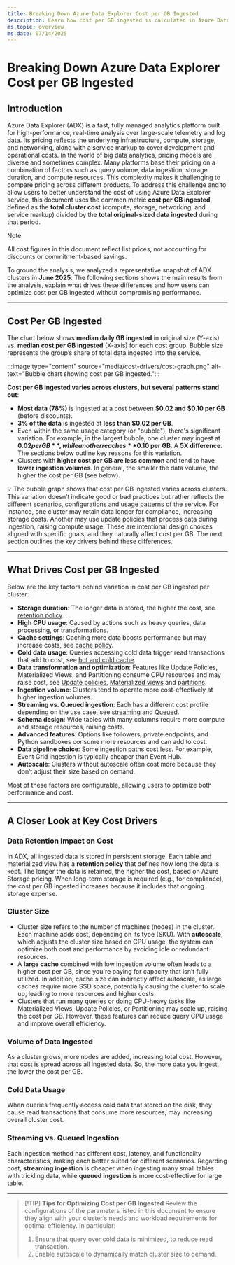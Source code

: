 ```yaml
---
title: Breaking Down Azure Data Explorer Cost per GB Ingested
description: Learn how cost per GB ingested is calculated in Azure Data Explorer and what factors drive it.
ms.topic: overview
ms.date: 07/14/2025
---
```


# Breaking Down Azure Data Explorer Cost per GB Ingested

## Introduction

Azure Data Explorer (ADX) is a fast, fully managed analytics platform built for high-performance, real-time analysis over large-scale telemetry and log data. Its pricing reflects the underlying infrastructure, compute, storage, and networking, along with a service markup to cover development and operational costs.
In the world of big data analytics, pricing models are diverse and sometimes complex. Many platforms base their pricing on a combination of factors such as query volume, data ingestion, storage duration, and compute resources. This complexity makes it challenging to compare pricing across different products.
To address this challenge and to allow users to better understand the cost of using Azure Data Explorer service, this document uses the common metric **cost per GB ingested**, defined as the **total cluster cost** (compute, storage, networking, and service markup) divided by the **total original-sized data ingested** during that period.

> [!NOTE]
> All cost figures in this document reflect list prices, not accounting for discounts or commitment-based savings.

To ground the analysis, we analyzed a representative snapshot of ADX clusters in **June 2025**.
The following sections shows the main results from the analysis, explain what drives these differences and how users can optimize cost per GB ingested without compromising performance.

---

## Cost Per GB Ingested

The chart below shows **median daily GB ingested** in original size (Y-axis) vs. **median cost per GB ingested** (X-axis) for each cost group. Bubble size represents the group’s share of total data ingested into the service.

:::image type="content" source="media/cost-drivers/cost-graph.png" alt-text="Bubble chart showing cost per GB ingested.":::

**Cost per GB ingested varies across clusters, but several patterns stand out**:

- **Most data (78%)** is ingested at a cost between **$0.02 and $0.10 per GB** (before discounts).
- **3% of the data** is ingested at **less than $0.02 per GB**.
- Even within the same usage category (or "bubble"), there's significant variation. For example, in the largest bubble, one cluster may ingest at **$0.02 per GB**, while another reaches **$0.10 per GB**. A **5X difference**. The sections below outline key reasons for this variation.
- Clusters with **higher cost per GB are less common** and tend to have **lower ingestion volumes**. In general, the smaller the data volume, the higher the cost per GB (see below).
  
💡 The bubble graph shows that cost per GB ingested varies across clusters. This variation doesn’t indicate good or bad practices but rather reflects the different scenarios, configurations and usage patterns of the service.
  For instance, one cluster may retain data longer for compliance, increasing storage costs. Another may use update policies that process data during ingestion, raising compute usage. These are intentional design choices aligned with specific goals, and they naturally affect cost per GB. The next section outlines the key drivers behind these differences.

---

## What Drives Cost per GB Ingested

Below are the key factors behind variation in cost per GB ingested per cluster:

- **Storage duration**: The longer data is stored, the higher the cost, see [retention policy](/kusto/management/show-table-retention-policy-command?view=azure-data-explorer&preserve-view=true).
- **High CPU usage**: Caused by actions such as heavy queries, data processing, or transformations.
- **Cache settings**: Caching more data boosts performance but may increase costs, see [cache policy](/kusto/management/cache-policy?view=azure-data-explorer&preserve-view=true).
- **Cold data usage**: Queries accessing cold data trigger read transactions that add to cost, see [hot and cold cache](/kusto/management/cache-policy?view=azure-data-explorer&preserve-view=true).
- **Data transformation and optimization**: Features like Update Policies, Materialized Views, and Partitioning consume CPU resources and may raise cost, see [Update policies](/kusto/management/update-policy?view=azure-data-explorer&preserve-view=true), [Materialized views](/kusto/management/materialized-views/materialized-view-overview?view=azure-data-explorer&preserve-view=true) and [partitions](/kusto/management/partitioning-policy?view=azure-data-explorer&preserve-view=true).
- **Ingestion volume**: Clusters tend to operate more cost-effectively at higher ingestion volumes.
- **Streaming vs. Queued ingestion**: Each has a different cost profile depending on the use case, see [streaming](/kusto/management/streaming-ingestion-policy?view=azure-data-explorer&preserve-view=true) and [Queued](/kusto/management/data-ingestion/queued-ingestion-overview?view=azure-data-explorer&preserve-view=true).
- **Schema design**: Wide tables with many columns require more compute and storage resources, raising costs.
- **Advanced features**: Options like followers, private endpoints, and Python sandboxes consume more resources and can add to cost.
- **Data pipeline choice**: Some ingestion paths cost less. For example, Event Grid ingestion is typically cheaper than Event Hub.
- **Autoscale**: Clusters without autoscale often cost more because they don’t adjust their size based on demand.

Most of these factors are configurable, allowing users to optimize both performance and cost.

---

## A Closer Look at Key Cost Drivers

### Data Retention Impact on Cost

In ADX, all ingested data is stored in persistent storage. Each table and materialized view has a **retention policy** that defines how long the data is kept. The longer the data is retained, the higher the cost, based on Azure Storage pricing. When long-term storage is required (e.g., for compliance), the cost per GB ingested increases because it includes that ongoing storage expense.

### Cluster Size

- Cluster size refers to the number of machines (nodes) in the cluster. Each machine adds cost, depending on its type (SKU). With **autoscale**, which adjusts the cluster size based on CPU usage, the system can optimize both cost and performance by avoiding idle or redundant resources.
- A **large cache** combined with low ingestion volume often leads to a higher cost per GB, since you're paying for capacity that isn’t fully utilized. In addition, cache size can indirectly affect autoscale, as large caches require more SSD space, potentially causing the cluster to scale up, leading to more resources and higher costs.
- Clusters that run many queries or doing CPU-heavy tasks like Materialized Views, Update Policies, or Partitioning may scale up, raising the cost per GB. However, these features can reduce query CPU usage and improve overall efficiency.

### Volume of Data Ingested

As a cluster grows, more nodes are added, increasing total cost. However, that cost is spread across all ingested data.
So, the more data you ingest, the lower the cost per GB.

### Cold Data Usage

When queries frequently access cold data that stored on the disk, they cause read transactions that consume more resources, may increasing overall cluster cost.

### Streaming vs. Queued Ingestion

Each ingestion method has different cost, latency, and functionality characteristics, making each better suited for different scenarios. Regarding cost, **streaming ingestion** is cheaper when ingesting many small tables with trickling data, while **queued ingestion** is more cost-effective for large table.

---

> [!TIP] **Tips for Optimizing Cost per GB Ingested**
> Review the configurations of the parameters listed in this document to ensure they align with your cluster’s needs and workload requirements for optimal efficiency. In particular:
> 1. Ensure that query over cold data is minimized, to reduce read transaction.
> 2. Enable autoscale to dynamically match cluster size to demand.
